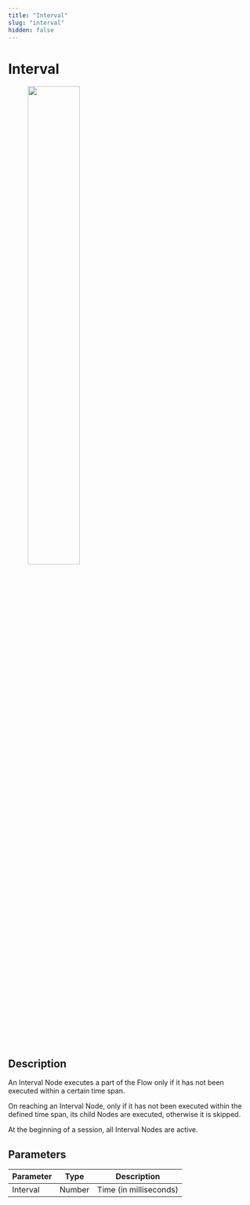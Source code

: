 ```yaml
---
title: "Interval" 
slug: "interval" 
hidden: false 
---
```


# Interval

<figure>
  <img class="image-center" src="../../../../../_assets/ai/build/node-reference/logic/interval.png" width="50%" />
</figure>

## Description

An Interval Node executes a part of the Flow only if it has not been executed within a certain time span.

On reaching an Interval Node, only if it has not been executed within the defined time span, its child Nodes are executed, otherwise it is skipped.

At the beginning of a session, all Interval Nodes are active.

## Parameters

| Parameter | Type   | Description            |
|-----------|--------|------------------------|
| Interval  | Number | Time (in milliseconds) |
